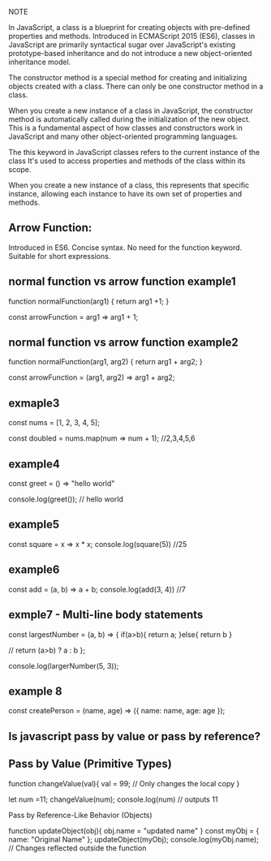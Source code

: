 NOTE

In JavaScript, a class is a blueprint for creating objects with pre-defined properties and methods. Introduced in ECMAScript 2015 (ES6), classes in JavaScript are primarily syntactical sugar over JavaScript's existing prototype-based inheritance and do not introduce a new object-oriented inheritance model.

The constructor method is a special method for creating and initializing objects created with a class. There can only be one constructor method in a class.


When you create a new instance of a class in JavaScript, the constructor method is automatically called during the initialization of the new object. This is a fundamental aspect of how classes and constructors work in JavaScript and many other object-oriented programming languages.


The this keyword in JavaScript classes refers to the current instance of the class
It's used to access properties and methods of the class within its scope.

When you create a new instance of a class, this represents that specific instance, allowing each instance to have its own set of properties and methods.



Arrow Function:
----------------
Introduced in ES6.
Concise syntax.
No need for the function keyword.
Suitable for short expressions.


normal function vs arrow function example1
-------------------------

function normalFunction(arg1) {
    return arg1 +1;
}

const arrowFunction = arg1 => arg1 + 1;


normal function vs arrow function example2
-------------------------

function normalFunction(arg1, arg2) {
    return arg1 + arg2;
}

const arrowFunction = (arg1, arg2) => arg1 + arg2;


exmaple3  
--------
const nums = [1, 2, 3, 4, 5];

const doubled = nums.map(num => num + 1);  //2,3,4,5,6


example4
-----------------
const greet = () => "hello world"

console.log(greet()); // hello world

example5
---------------

const square = x => x * x;
console.log(square(5))  //25

example6
---------------
const add = (a, b) => a + b;
console.log(add(3, 4))  //7

exmple7 - Multi-line body statements
------------------
const largestNumber = (a, b) => {
    if(a>b){
        return a; 
    }else{
        return b
    }

  // return  (a>b) ? a : b 
};

console.log(largerNumber(5, 3)); 

example 8
--------------------
const createPerson = (name, age) => ({ name: name, age: age });


Is javascript pass by value or pass by reference?
-----------------------
Pass by Value (Primitive Types)
-----------------
function changeValue(val){
    val = 99; // Only changes the local copy
}

let num =11;
changeValue(num);
console.log(num) // outputs 11


Pass by Reference-Like Behavior (Objects)

function updateObject(obj){
   obj.name = "updated name"
}
const myObj = { name: "Original Name" };
updateObject(myObj);
console.log(myObj.name);  // Changes reflected outside the function